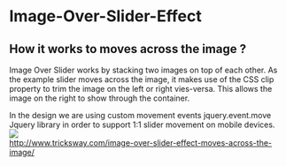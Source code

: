 # Image-Over-Slider-Effect

<h2>How it works to moves across the image ?</h2>

Image Over Slider works by stacking two images on top of each other. As the example slider moves across the image, it makes use of the CSS clip property to trim the image on the left or right vies-versa. This allows the image on the right to show through the container.

In the design we are using custom movement events jquery.event.move Jquery library in order to support 1:1 slider movement on mobile devices.
<br>
<img src="https://www.tricksway.com/wp-content/uploads/2014/04/Slider-effect-moves-across-the-image.png">
<br>
<a href="http://www.tricksway.com/image-over-slider-effect-moves-across-the-image/"> http://www.tricksway.com/image-over-slider-effect-moves-across-the-image/ </a>

